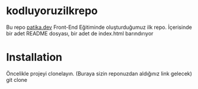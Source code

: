 # kodluyoruzilkrepo
Bu repo [patika.dev](https://academy.patika.dev/tr/courses/git/odev1) Front-End Eğitiminde oluşturduğumuz ilk repo. İçerisinde bir adet README dosyası, bir adet de index.html barındırıyor
# Installation
Öncelikle projeyi clonelayın. (Buraya sizin reponuzdan aldığınız link gelecek)
git clone 
